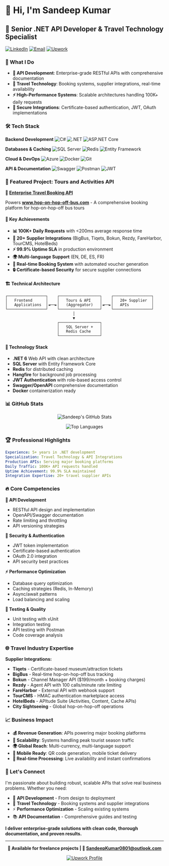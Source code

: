 # 👋 Hi, I'm Sandeep Kumar

## 🚀 Senior .NET API Developer & Travel Technology Specialist

[![LinkedIn](https://img.shields.io/badge/LinkedIn-0077B5?style=for-the-badge&logo=linkedin&logoColor=white)](https://linkedin.com/in/sandeepkumar0801)
[![Email](https://img.shields.io/badge/Email-D14836?style=for-the-badge&logo=gmail&logoColor=white)](mailto:SandeepKumar0801@outlook.com)
[![Upwork](https://img.shields.io/badge/Upwork-6FDA44?style=for-the-badge&logo=upwork&logoColor=white)](https://www.upwork.com/freelancers/~013b15e14c6fc4818a)

### 💼 What I Do
- **🔌 API Development**: Enterprise-grade RESTful APIs with comprehensive documentation
- **🚌 Travel Technology**: Booking systems, supplier integrations, real-time availability
- **⚡ High-Performance Systems**: Scalable architectures handling 100K+ daily requests
- **🔐 Secure Integrations**: Certificate-based authentication, JWT, OAuth implementations

### 🛠️ Tech Stack

**Backend Development**
![C#](https://img.shields.io/badge/C%23-239120?style=for-the-badge&logo=c-sharp&logoColor=white)
![.NET](https://img.shields.io/badge/.NET-5C2D91?style=for-the-badge&logo=.net&logoColor=white)
![ASP.NET Core](https://img.shields.io/badge/ASP.NET_Core-0078D4?style=for-the-badge&logo=.net&logoColor=white)

**Databases & Caching**
![SQL Server](https://img.shields.io/badge/SQL_Server-CC2927?style=for-the-badge&logo=microsoft-sql-server&logoColor=white)
![Redis](https://img.shields.io/badge/Redis-DC382D?style=for-the-badge&logo=redis&logoColor=white)
![Entity Framework](https://img.shields.io/badge/Entity_Framework-512BD4?style=for-the-badge&logo=.net&logoColor=white)

**Cloud & DevOps**
![Azure](https://img.shields.io/badge/Azure-0078D4?style=for-the-badge&logo=microsoft-azure&logoColor=white)
![Docker](https://img.shields.io/badge/Docker-2496ED?style=for-the-badge&logo=docker&logoColor=white)
![Git](https://img.shields.io/badge/Git-F05032?style=for-the-badge&logo=git&logoColor=white)

**API & Documentation**
![Swagger](https://img.shields.io/badge/Swagger-85EA2D?style=for-the-badge&logo=swagger&logoColor=black)
![Postman](https://img.shields.io/badge/Postman-FF6C37?style=for-the-badge&logo=postman&logoColor=white)
![JWT](https://img.shields.io/badge/JWT-000000?style=for-the-badge&logo=JSON%20web%20tokens&logoColor=white)

### 🌟 Featured Project: Tours and Activities API

**🚌 [Enterprise Travel Booking API](https://github.com/sandeepkumar0801/ToursAndActivities)**

Powers **www.hop-on-hop-off-bus.com** - A comprehensive booking platform for hop-on-hop-off bus tours

#### 🎯 Key Achievements
- **📊 100K+ Daily Requests** with <200ms average response time
- **🔄 20+ Supplier Integrations** (BigBus, Tiqets, Bokun, Rezdy, FareHarbor, TourCMS, HotelBeds)
- **⚡ 99.9% Uptime SLA** in production environment
- **🌍 Multi-language Support** (EN, DE, ES, FR)
- **🎫 Real-time Booking System** with automated voucher generation
- **🔒 Certificate-based Security** for secure supplier connections

#### 🏗️ Technical Architecture
```
┌─────────────────┐    ┌──────────────────┐    ┌─────────────────┐
│   Frontend      │    │   Tours & API    │    │   20+ Supplier  │
│   Applications  │◄──►│   (Aggregator)   │◄──►│   APIs          │
└─────────────────┘    └──────────────────┘    └─────────────────┘
                              │
                              ▼
                       ┌──────────────────┐
                       │   SQL Server +   │
                       │   Redis Cache    │
                       └──────────────────┘
```

#### 🔧 Technology Stack
- **.NET 6** Web API with clean architecture
- **SQL Server** with Entity Framework Core
- **Redis** for distributed caching
- **Hangfire** for background job processing
- **JWT Authentication** with role-based access control
- **Swagger/OpenAPI** comprehensive documentation
- **Docker** containerization ready

### 📊 GitHub Stats

<div align="center">
  
![Sandeep's GitHub Stats](https://github-readme-stats.vercel.app/api?username=sandeepkumar0801&show_icons=true&theme=radical&hide_border=true&count_private=true)

![Top Languages](https://github-readme-stats.vercel.app/api/top-langs/?username=sandeepkumar0801&layout=compact&theme=radical&hide_border=true)

</div>

### 🏆 Professional Highlights

```yaml
Experience: 5+ years in .NET development
Specialization: Travel Technology & API Integrations
Production APIs: Serving major booking platforms
Daily Traffic: 100K+ API requests handled
Uptime Achievement: 99.9% SLA maintained
Integration Expertise: 20+ travel supplier APIs
```

### 🔥 Core Competencies

**🎯 API Development**
- RESTful API design and implementation
- OpenAPI/Swagger documentation
- Rate limiting and throttling
- API versioning strategies

**🔐 Security & Authentication**
- JWT token implementation
- Certificate-based authentication
- OAuth 2.0 integration
- API security best practices

**⚡ Performance Optimization**
- Database query optimization
- Caching strategies (Redis, In-Memory)
- Async/await patterns
- Load balancing and scaling

**🧪 Testing & Quality**
- Unit testing with xUnit
- Integration testing
- API testing with Postman
- Code coverage analysis

### 🌐 Travel Industry Expertise

**Supplier Integrations:**
- **Tiqets** - Certificate-based museum/attraction tickets
- **BigBus** - Real-time hop-on-hop-off bus tracking
- **Bokun** - Channel Manager API ($199/month + booking charges)
- **Rezdy** - Agent API with 100 calls/minute rate limiting
- **FareHarbor** - External API with webhook support
- **TourCMS** - HMAC authentication marketplace access
- **HotelBeds** - APItude Suite (Activities, Content, Cache APIs)
- **City Sightseeing** - Global hop-on-hop-off operations

### 📈 Business Impact

- **💰 Revenue Generation**: APIs powering major booking platforms
- **🚀 Scalability**: Systems handling peak tourist season traffic
- **🌍 Global Reach**: Multi-currency, multi-language support
- **📱 Mobile Ready**: QR code generation, mobile ticket delivery
- **🔄 Real-time Processing**: Live availability and instant confirmations

### 🤝 Let's Connect

I'm passionate about building robust, scalable APIs that solve real business problems. Whether you need:

- 🔌 **API Development** - From design to deployment
- 🚌 **Travel Technology** - Booking systems and supplier integrations  
- ⚡ **Performance Optimization** - Scaling existing systems
- 📚 **API Documentation** - Comprehensive guides and testing

**I deliver enterprise-grade solutions with clean code, thorough documentation, and proven results.**

---

<div align="center">

**💼 Available for freelance projects | 📧 SandeepKumar0801@outlook.com**

[![Upwork Profile](https://img.shields.io/badge/Hire_Me_on_Upwork-6FDA44?style=for-the-badge&logo=upwork&logoColor=white)](https://www.upwork.com/freelancers/~013b15e14c6fc4818a)

</div>
